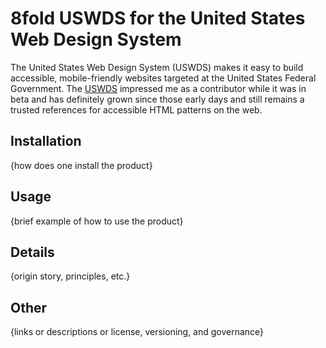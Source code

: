 # 8fold USWDS for the United States Web Design System

The United States Web Design System (USWDS) makes it easy to build accessible, mobile-friendly websites targeted at the United States Federal Government. The [USWDS](https://designsystem.digital.gov) impressed me as a contributor while it was in beta and has definitely grown since those early days and still remains a trusted references for accessible HTML patterns on the web.

## Installation

{how does one install the product}

## Usage

{brief example of how to use the product}

## Details

{origin story, principles, etc.}

## Other

{links or descriptions or license, versioning, and governance}
